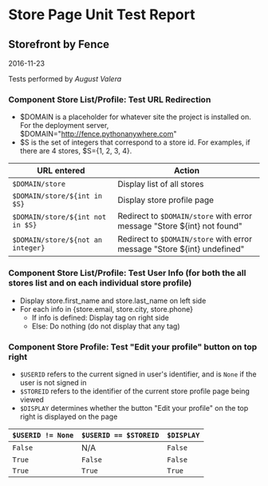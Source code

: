 # Store Page Unit Test Report
## Storefront by Fence
2016-11-23

Tests performed by *August Valera*

### Component Store List/Profile: Test URL Redirection

- $DOMAIN is a placeholder for whatever site the project is installed on. For the deployment server, $DOMAIN="http://fence.pythonanywhere.com"
- $S is the set of integers that correspond to a store id. For examples, if there are 4 stores, $S={1, 2, 3, 4}.

| URL entered | Action |
| --- | --- |
| `$DOMAIN/store` | Display list of all stores |
| `$DOMAIN/store/${int in $S}` | Display store profile page |
| `$DOMAIN/store/${int not in $S}` | Redirect to `$DOMAIN/store` with error message "Store ${int} not found" |
| `$DOMAIN/store/${not an integer}` | Redirect to `$DOMAIN/store` with error message "Store ${int} undefined" |

### Component Store List/Profile: Test User Info (for both the all stores list and on each individual store profile)

- Display store.first_name and store.last_name on left side
- For each info in {store.email, store.city, store.phone}
  - If info is defined: Display tag on right side
  - Else: Do nothing (do not display that any tag)

### Component Store Profile: Test "Edit your profile" button on top right

- `$USERID` refers to the current signed in user's identifier, and is `None` if the user is not signed in
- `$STOREID` refers to the identifier of the current store profile page being viewed
- `$DISPLAY` determines whether the button "Edit your profile" on the top right is displayed on the page

| `$USERID != None` | `$USERID == $STOREID` | `$DISPLAY` |
| --- | --- | --- |
| `False` | N/A | `False` |
| `True` | `False` | `False` |
| `True` | `True` | `True` |